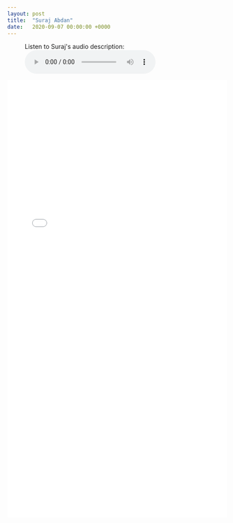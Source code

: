 ```yaml
---
layout: post
title:  "Suraj Abdan"
date:   2020-09-07 00:00:00 +0000
---
```

<figure>
    <figcaption>Listen to Suraj's audio description:</figcaption>
    <audio
        controls
        src="/assets/audio/SurajAbdan.mp3">
            Your browser does not support the
            <code>audio</code> element.
    </audio>
</figure>

<p></p>
<div style="text-align:center">
<embed src="/assets/posters/SurajAbdan.pdf" width="100%" height="1000px">
</div>
<p></p>



